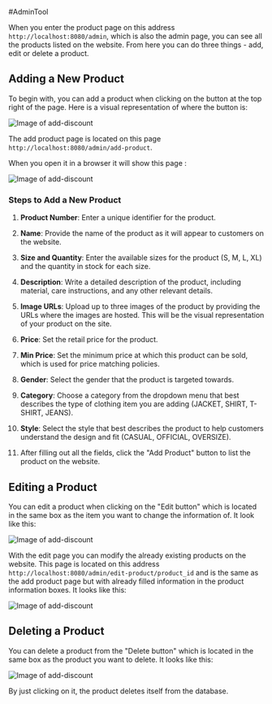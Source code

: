 #AdminTool 

When you enter the product page on this address `http://localhost:8080/admin`, which is also the admin page, you can see all the products listed on the website. From here you can do three things -  add, edit or delete a product.

## Adding a New Product

To begin with, you can add a product when clicking on the button at the top right of the page. Here is a visual representation of where the button is: 

![Image of add-discount](add-product-button.png)

The add product page is located on this page `http://localhost:8080/admin/add-product`.

When you open it in a browser it will show this page :

![Image of add-discount](add-product.png)

### Steps to Add a New Product

1. **Product Number**: Enter a unique identifier for the product.
    
2. **Name**: Provide the name of the product as it will appear to customers on the website.
    
3. **Size and Quantity**: Enter the available sizes for the product (S, M, L, XL) and the quantity in stock for each size.
    
4. **Description**: Write a detailed description of the product, including material, care instructions, and any other relevant details.
    
5. **Image URLs**: Upload up to three images of the product by providing the URLs where the images are hosted. This will be the visual representation of your product on the site.
    
6. **Price**: Set the retail price for the product.
    
7. **Min Price**: Set the minimum price at which this product can be sold, which is used for price matching policies.
    
8. **Gender**: Select the gender that the product is targeted towards.
    
9. **Category**: Choose a category from the dropdown menu that best describes the type of clothing item you are adding (JACKET, SHIRT, T-SHIRT, JEANS).
    
10. **Style**: Select the style that best describes the product to help customers understand the design and fit (CASUAL, OFFICIAL, OVERSIZE).
    
11. After filling out all the fields, click the "Add Product" button to list the product on the website.

## Editing a Product

You can edit a product when clicking on the "Edit button" which is located in the same box as the item you want to change the information of. It look like this:

![Image of add-discount](edit-product.png)

With the edit page you can modify the already existing products on the website. This page is located on this address `http://localhost:8080/admin/edit-product/product_id` and is the same as the add product page but with already filled information in the product information boxes.
It looks like this:

![Image of add-discount](edit-product-page.png)

## Deleting a Product

You can delete a product from the "Delete button" which is located in the same box as the product you want to delete. It looks like this:

![Image of add-discount](delete-product.png)

By just clicking on it, the product deletes itself from the database.



